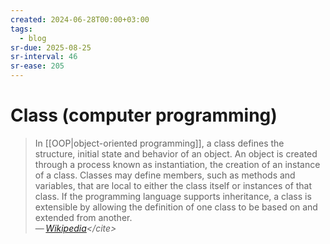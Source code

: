 ```yaml
---
created: 2024-06-28T00:00+03:00
tags:
  - blog
sr-due: 2025-08-25
sr-interval: 46
sr-ease: 205
---
```


# Class (computer programming)

> In [[OOP|object-oriented programming]], a class defines the structure, initial
> state and behavior of an object. An object is created through a process known
> as instantiation, the creation of an instance of a class. Classes may define
> members, such as methods and variables, that are local to either the class
> itself or instances of that class. If the programming language supports
> inheritance, a class is extensible by allowing the definition of one class to
> be based on and extended from another.\
> — <cite>[Wikipedia](https://en.wikipedia.org/wiki/Class_(computer_programming))</cite>
